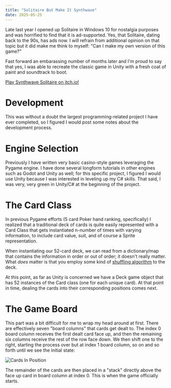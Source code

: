 ```yaml
---
title: "Solitaire But Make It Synthwave"
date: 2025-05-25
---
```

Late last year I opened up Solitaire in Windows 10 for nostalgia purposes and was horrified to find that it is ad-supported.  Yes, that Solitaire, dating back to the 90s, has ads now.  I will refrain from additional opinion on that topic but it did make me think to myself: "Can I make my own version of this game?"

Fast forward an embarassing number of months later and I'm proud to say that yes, I was able to recreate the classic game in Unity with a fresh coat of paint and soundtrack to boot.

[Play Synthwave Solitaire on itch.io!](https://notaswe.itch.io/synthwave-solitaire)

# Development

This was without a doubt the largest programming-related project I have ever completed, so I figured I would post some notes about the development process.

# Engine Selection

Previously I have written very basic casino-style games leveraging the Pygame engine.  I have done several longform tutorials in other engines such as Godot and Unity as well; for this specific project, I figured I would use Unity because I was interested in leveling up my C# skills.  That said, I was very, very green in Unity/C# at the beginning of the project.

# The Card Class

In previous Pygame efforts (5 card Poker hand ranking, specifically) I realized that a traditional deck of cards is quite easily represented with a Card Class that gets instantiated n-number of times with varying information, to include card value, suit, and of course a Sprite representation.

When instantiating our 52-card deck, we can read from a dictionary/map that contains the information in order or out of order; it doesn't really matter.  What _does_ matter is that you employ some kind of [shuffling algorithm](https://en.wikipedia.org/wiki/Fisher%E2%80%93Yates_shuffle) to the deck.

At this point, as far as Unity is concerned we have a Deck game object that has 52 instances of the Card class (one for each unique card).  At that point in time, dealing the cards into their corresponding positions comes next.

# The Game Board

This part was a bit difficult for me to wrap my head around at first.  There are effectively seven "board columns" that cards get dealt to.  The index 0 board column receives the first dealt card face up, and then the remaining six columns receive the rest of the row face down.  We then shift one to the right, starting the process over but at index 1 board column, so on and so forth until we see the initial state:

![Cards In Position](/notablog/docs/assets/2025_05_25_deal.JPG "Cards In Position")

The remainder of the cards are then placed in a "stack" directly above the face up card in board column at index 0.  This is when the game officially starts.